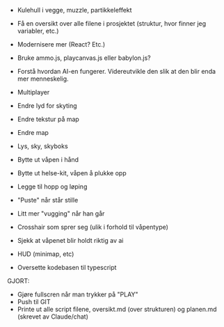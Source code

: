 - Kulehull i vegge, muzzle, partikkeleffekt

- Få en oversikt over alle filene i prosjektet (struktur, hvor finner jeg variabler, etc.)
- Modernisere mer (React? Etc.)
- Bruke ammo.js, playcanvas.js eller babylon.js?

- Forstå hvordan AI-en fungerer. Videreutvikle den slik at den blir enda mer menneskelig.
- Multiplayer
- Endre lyd for skyting
- Endre tekstur på map
- Endre map
- Lys, sky, skyboks
- Bytte ut våpen i hånd
- Bytte ut helse-kit, våpen å plukke opp
- Legge til hopp og løping
- "Puste" når står stille
- Litt mer "vugging" når han går
- Crosshair som sprer seg (ulik i forhold til våpentype)
- Sjekk at våpenet blir holdt riktig av ai
- HUD (minimap, etc)
- Oversette kodebasen til typescript


GJORT:
- Gjøre fullscren når man trykker på "PLAY"
- Push til GIT
- Printe ut alle script filene, oversikt.md (over strukturen) og planen.md (skrevet av Claude/chat)
